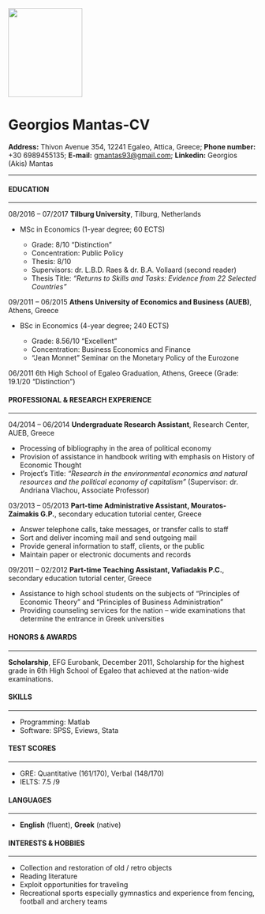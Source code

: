 <img src="https://github.com/gmantas93/assignments/blob/master/mantas.jpg" width="150" height="180" />

Georgios Mantas-CV
====================

**Address:** Thivon Avenue 354, 12241 Egaleo, Attica, Greece; **Phone number:** +30 6989455135; **E-mail:** gmantas93@gmail.com; **Linkedin:** Georgios (Akis) Mantas

---------------------

#### EDUCATION
___
08/2016 – 07/2017 **Tilburg University**, Tilburg, Netherlands

* MSc in Economics (1-year degree; 60 ECTS)

   * Grade: 8/10 “Distinction”
   * Concentration: Public Policy
   * Thesis: 8/10
   * Supervisors: dr. L.B.D. Raes & dr. B.A. Vollaard (second reader)
   * Thesis Title: _“Returns to Skills and Tasks: Evidence from 22 Selected Countries”_

09/2011 – 06/2015 **Athens University of Economics and Business (AUEB)**, Athens, Greece

* BSc in Economics (4-year degree; 240 ECTS)

  * Grade: 8.56/10 “Excellent”
  * Concentration: Business Economics and Finance
  * “Jean Monnet” Seminar on the Monetary Policy of the Eurozone

06/2011 6th High School of Egaleo Graduation, Athens, Greece (Grade: 19.1/20 “Distinction”)

#### PROFESSIONAL & RESEARCH EXPERIENCE
___
04/2014 – 06/2014 **Undergraduate Research Assistant**, Research Center, AUEB, Greece
* Processing of bibliography in the area of political economy
* Provision of assistance in handbook writing with emphasis on History of Economic Thought
* Project’s Title: _“Research in the environmental economics and natural resources and the political
economy of capitalism”_ (Supervisor: dr. Andriana Vlachou, Associate Professor)

03/2013 – 05/2013 **Part-time Administrative Assistant, Mouratos-Zaimakis G.P.**, secondary education tutorial center, Greece
* Answer telephone calls, take messages, or transfer calls to staff
* Sort and deliver incoming mail and send outgoing mail
* Provide general information to staff, clients, or the public
* Maintain paper or electronic documents and records

09/2011 – 02/2012 **Part-time Teaching Assistant, Vafiadakis P.C.**, secondary education tutorial center, Greece
* Assistance to high school students on the subjects of “Principles of Economic Theory” and “Principles of Business Administration”
* Providing counseling services for the nation – wide examinations that determine the entrance in Greek universities

#### HONORS & AWARDS
___
**Scholarship**, EFG Eurobank, December 2011, Scholarship for the highest grade in 6th High School of Egaleo that achieved at the nation-wide examinations.

#### SKILLS
___
* Programming:    Matlab 
* Software:       SPSS, Eviews, Stata

#### TEST SCORES
___
* GRE: Quantitative (161/170), Verbal (148/170)
* IELTS: 7.5 /9

#### LANGUAGES
___
* **English** (fluent), **Greek** (native)

#### INTERESTS & HOBBIES 
___
* Collection and restoration of old / retro objects
* Reading literature 
* Exploit opportunities for traveling  
* Recreational sports especially gymnastics and experience from fencing, football and archery teams 

